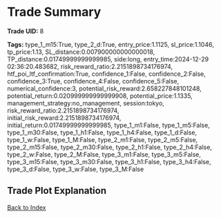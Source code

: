 # Trade Summary

**Trade UID:** 8 

**Tags:** type_1_m15:True, type_2_d:True, entry_price:1.1125, sl_price:1.1046, tp_price:1.13, SL_distance:0.007900000000000018, TP_distance:0.01749999999999985, side:long, entry_time:2024-12-29 02:36:20.483682, risk_reward_ratio:2.2151898734176974, htf_poi_ltf_confirmation:True, confidence_1:False, confidence_2:False, confidence_3:True, confidence_4:False, confidence_5:False, numerical_confidence:3, potential_risk_reward:2.658227848101248, potential_return:0.020999999999999908, potential_price:1.1335, management_strategy:no_management, session:tokyo, risk_reward_ratio:2.2151898734176974, initial_risk_reward:2.2151898734176974, initial_return:0.01749999999999985, type_1_m1:False, type_1_m5:False, type_1_m30:False, type_1_h1:False, type_1_h4:False, type_1_d:False, type_1_w:False, type_1_M:False, type_2_m1:False, type_2_m5:False, type_2_m15:False, type_2_m30:False, type_2_h1:False, type_2_h4:False, type_2_w:False, type_2_M:False, type_3_m1:False, type_3_m5:False, type_3_m15:False, type_3_m30:False, type_3_h1:False, type_3_h4:False, type_3_d:False, type_3_w:False, type_3_M:False

## Trade Plot Explanation


[Back to Index](index.md)
